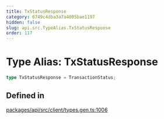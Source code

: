 ```yaml
---
title: TxStatusResponse
category: 6749c4dba3a7a4005bae1197
hidden: false
slug: api.src.TypeAlias.TxStatusResponse
order: 117
---
```


# Type Alias: TxStatusResponse

```ts
type TxStatusResponse = TransactionStatus;
```

## Defined in

[packages/api/src/client/types.gen.ts:1006](https://github.com/zkcloudworker/minatokens-lib/blob/main/packages/api/src/client/types.gen.ts#L1006)
